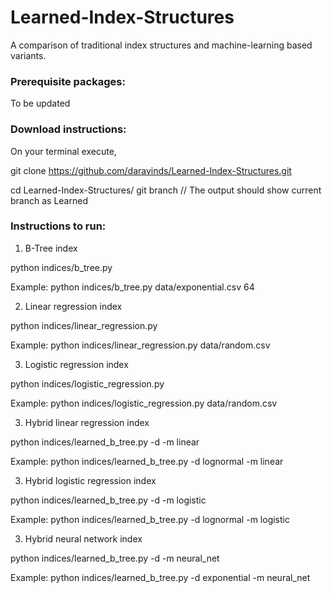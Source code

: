 # Learned-Index-Structures

A comparison of traditional index structures and machine-learning based variants.


### Prerequisite packages:
To be updated

### Download instructions:

On your terminal execute,

git clone https://github.com/daravinds/Learned-Index-Structures.git

cd Learned-Index-Structures/
git branch
// The output should show current branch as Learned

### Instructions to run:

1. B-Tree index

python indices/b_tree.py <filepath> <pagesize>

Example:
	python indices/b_tree.py data/exponential.csv 64	

2. Linear regression index

python indices/linear_regression.py <filepath>

Example:
	python indices/linear_regression.py data/random.csv

3. Logistic regression index

python indices/logistic_regression.py <filepath>

Example:
	python indices/logistic_regression.py data/random.csv

3. Hybrid linear regression index

python indices/learned_b_tree.py -d <distribution> -m linear

Example:
	python indices/learned_b_tree.py -d lognormal -m linear

3. Hybrid logistic regression index

python indices/learned_b_tree.py -d <distribution> -m logistic

Example:
	python indices/learned_b_tree.py -d lognormal -m logistic

3. Hybrid neural network index

python indices/learned_b_tree.py -d <distribution> -m neural_net

Example:
	python indices/learned_b_tree.py -d exponential -m neural_net

